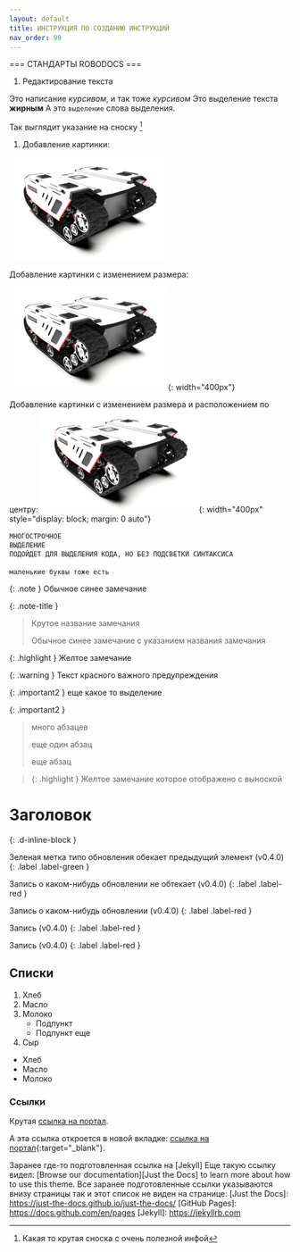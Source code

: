 ```yaml
---
layout: default
title: ИНСТРУКЦИЯ ПО СОЗДАНИЮ ИНСТРУКЦИЙ
nav_order: 99
---
```




=== СТАНДАРТЫ ROBODOCS ===

1) Редактирование текста


Это написание _курсивом_, и так тоже *курсивом*
Это выделение текста **жирным**
А это `выделение` слова выделения.


Так выглядит указание на сноску [^2]
[^2]: Какая то крутая сноска с очень полезной инфой


1) Добавление картинки:

![bunker](/assets/images/bun2.png)

Добавление картинки с изменением размера:
    
![bunker](/assets/images/bun2.png){: width="400px"}

Добавление картинки с изменением размера и расположением по центру:
![bunker](/assets/images/bun2.png){: width="400px" style="display: block; margin: 0 auto"}






```
МНОГОСТРОЧНОЕ
ВЫДЕЛЕНИЕ
ПОДОЙДЕТ ДЛЯ ВЫДЕЛЕНИЯ КОДА, НО БЕЗ ПОДСВЕТКИ СИНТАКСИСА

маленькие буквы тоже есть
```

{: .note }
Обычное синее замечание


{: .note-title }
> Крутое название замечания
> 
> Обычное синее замечание с указанием названия замечания



{: .highlight }
Желтое замечание

    
{: .warning }
Текст красного важного предупреждения



{: .important2 }
еще какое то выделение


{: .important2 }
> много абзацев
>
> еще один абзац
>
> еще абзац


> {: .highlight }
Желтое замечание которое отображено с выноской


# Заголовок
{: .d-inline-block }

Зеленая метка типо обновления обекает предыдущий элемент (v0.4.0)
{: .label .label-green }


Запись о каком-нибудь обновлении не обтекает (v0.4.0)
{: .label .label-red }

Запись о каком-нибудь обновлении (v0.4.0)
{: .label .label-red }

Запись (v0.4.0)
{: .label .label-red }

Запись (v0.4.0)
{: .label .label-red }



## Списки

1. Хлеб
2. Масло
3. Молоко
    - Подпункт
    - Подпункт еще
4. Сыр


- Хлеб
- Масло
- Молоко



### Ссылки
Крутая [ссылка на портал](https://robohelp.3logic.ru).

А эта ссылка откроется в новой вкладке: [ссылка на портал](https://robohelp.3logic.ru){:target="_blank"}.

Заранее где-то подготовленная ссылка на [Jekyll]
Еще такую ссылку видел: [Browse our documentation][Just the Docs] to learn more about how to use this theme.
Все заранее подготовленные ссылки указываются внизу страницы так и этот список не виден на странице:
[Just the Docs]: https://just-the-docs.github.io/just-the-docs/
[GitHub Pages]: https://docs.github.com/en/pages
[Jekyll]: https://jekyllrb.com





